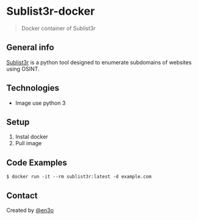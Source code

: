 # Sublist3r-docker
> Docker container of Sublist3r


## General info
[Sublist3r](https://github.com/aboul3la/Sublist3r) is a python tool designed to enumerate subdomains of websites using OSINT.


## Technologies
* Image use python 3

## Setup
1. Instal docker
2. Pull image

## Code Examples
    $ docker run -it --rm sublist3r:latest -d example.com




## Contact
Created by [@en3o](https://www.en3o.pl/)
